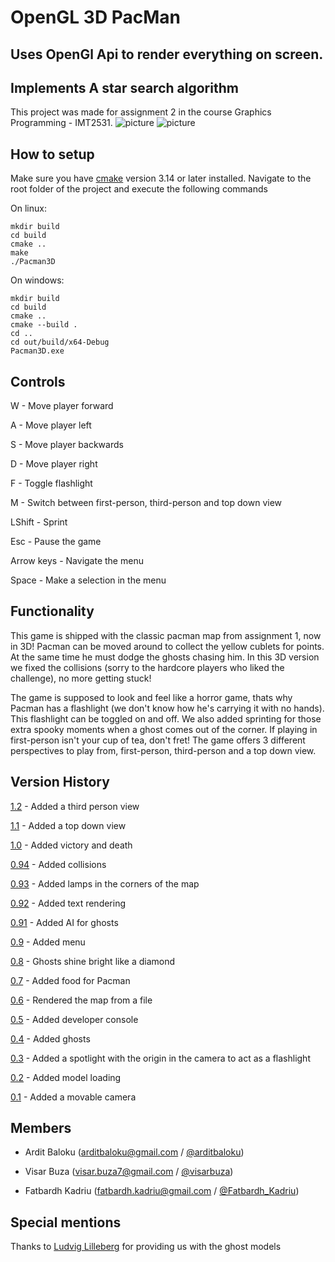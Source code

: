 # OpenGL 3D PacMan

## Uses OpenGl Api to render everything on screen.
## Implements A star search algorithm

This project was made for assignment 2 in the course Graphics Programming - IMT2531.
![picture](resources/images/ghosts.png)
![picture](resources/images/2d.png)
## How to setup

Make sure you have [cmake](https://cmake.org/) version 3.14 or later installed.
Navigate to the root folder of the project and execute the following commands

On linux:
```
mkdir build
cd build
cmake ..
make
./Pacman3D
```

On windows:
```
mkdir build
cd build
cmake ..
cmake --build .
cd ..
cd out/build/x64-Debug
Pacman3D.exe
```

## Controls

W - Move player forward

A - Move player left

S - Move player backwards

D - Move player right

F - Toggle flashlight

M - Switch between first-person, third-person and top down view

LShift - Sprint

Esc - Pause the game

Arrow keys - Navigate the menu

Space - Make a selection in the menu

## Functionality

This game is shipped with the classic pacman map from assignment 1, now in 3D! Pacman can be moved around to collect the yellow cublets for points. At the same time he must dodge the ghosts chasing him. In this 3D version we fixed the collisions (sorry to the hardcore players who liked the challenge), no more getting stuck!

The game is supposed to look and feel like a horror game, thats why Pacman has a flashlight (we don't know how he's carrying it with no hands). This flashlight can be toggled on and off. We also added sprinting for those extra spooky moments when a ghost comes out of the corner. If playing in first-person isn't your cup of tea, don't fret! The game offers 3 different perspectives to play from, first-person, third-person and a top down view.

## Version History

[1.2](https://git.gvk.idi.ntnu.no/visarbuza/imt2531_assignment_2/-/commit/917213ac4b2185e3b3fb898b7cb3d69ec707917c) - Added a third person view

[1.1](https://git.gvk.idi.ntnu.no/visarbuza/imt2531_assignment_2/-/commit/96b489bfda288344ac2d7facd0af6566db1878bc) - Added a top down view

[1.0](https://git.gvk.idi.ntnu.no/visarbuza/imt2531_assignment_2/-/commit/b0b2448a7c1ca5e3dacdf3ecd141f32d3261ddc3) - Added victory and death

[0.94](https://git.gvk.idi.ntnu.no/visarbuza/imt2531_assignment_2/-/commit/8df4b7a6654ae50ef3c0cab979e2e5e792129822) - Added collisions

[0.93](https://git.gvk.idi.ntnu.no/visarbuza/imt2531_assignment_2/-/commit/695a21e1bf8840c2c1cb603fabe9ef8f9867175c) - Added lamps in the corners of the map

[0.92](https://git.gvk.idi.ntnu.no/visarbuza/imt2531_assignment_2/-/commit/85964ce6d333ca5a81d2d2ed45bd13fe4308e481) - Added text rendering

[0.91](https://git.gvk.idi.ntnu.no/visarbuza/imt2531_assignment_2/-/commit/694bfcc072cb03bfde64ae714b7a772e3e233562) - Added AI for ghosts

[0.9](https://git.gvk.idi.ntnu.no/visarbuza/imt2531_assignment_2/-/commit/21ce1fc005075ed88b0fe2be74b97e5ce6a27c0e) - Added menu

[0.8](https://git.gvk.idi.ntnu.no/visarbuza/imt2531_assignment_2/-/commit/015b04fb9f1f6a42c417c194074bb9b35173bf77) - Ghosts shine bright like a diamond

[0.7](https://git.gvk.idi.ntnu.no/visarbuza/imt2531_assignment_2/-/commit/fec9aec31e395c905745a86dcf9d64df58c9ffbe) - Added food for Pacman

[0.6](https://git.gvk.idi.ntnu.no/visarbuza/imt2531_assignment_2/-/commit/599034d4aabb5bce8d7d21e3fdbd973c98c59a47) - Rendered the map from a file

[0.5](https://git.gvk.idi.ntnu.no/visarbuza/imt2531_assignment_2/-/commit/4cee27a36e2a45e0a55f9955522ef140e1dee072) - Added developer console

[0.4](https://git.gvk.idi.ntnu.no/visarbuza/imt2531_assignment_2/-/commit/4225dc116fec106d8316103bf718641a41b85e86) - Added ghosts

[0.3](https://git.gvk.idi.ntnu.no/visarbuza/imt2531_assignment_2/-/commit/820c29a361bdbb74b3c7310c4a2edba0e6bd08ca) - Added a spotlight with the origin in the camera to act as a flashlight

[0.2](https://git.gvk.idi.ntnu.no/visarbuza/imt2531_assignment_2/-/commit/96b6b5d417333b23ec0d7006a2504e8038623cc4) - Added model loading

[0.1](https://git.gvk.idi.ntnu.no/visarbuza/imt2531_assignment_2/-/commit/4fa26029b3325c556ac84ee9530d4a8ddcce87c0) - Added a movable camera

## Members

- Ardit Baloku (arditbaloku@gmail.com / [@arditbaloku](https://git.gvk.idi.ntnu.no/arditbaloku))

- Visar Buza (visar.buza7@gmail.com / [@visarbuza](https://git.gvk.idi.ntnu.no/visarbuza))

- Fatbardh Kadriu (fatbardh.kadriu@gmail.com / [@Fatbardh_Kadriu](https://git.gvk.idi.ntnu.no/Fatbardh_Kadriu))

## Special mentions

Thanks to [Ludvig Lilleberg](https://git.gvk.idi.ntnu.no/ludvigli) for providing us with the ghost models 
